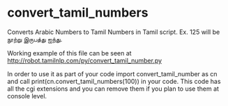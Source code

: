 # convert_tamil_numbers
Converts Arabic Numbers to Tamil Numbers in Tamil script. Ex. 125 will be நூற்று இருபத்து ஐந்து.

Working example of this file can be seen at http://robot.tamilnlp.com/py/convert_tamil_number.py

In order to use it as part of your code import convert_tamil_number as cn
and call print(cn.convert_tamil_numbers(100)) in your code.
This code has all the cgi extensions and you can remove them if you plan to use them at  console level.
